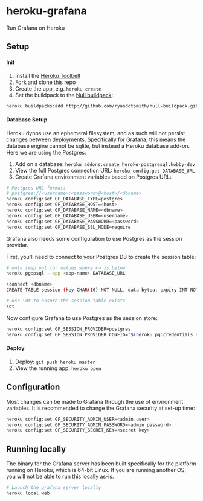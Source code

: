 # heroku-grafana

Run Grafana on Heroku

## Setup

#### Init

1. Install the [Heroku Toolbelt](https://toolbelt.heroku.com/)
2. Fork and clone this repo
3. Create the app, e.g. `heroku create`
4. Set the buildpack to the [Null buildpack](https://github.com/ryandotsmith/null-buildpack):

```sh
heroku buildpacks:add http://github.com/ryandotsmith/null-buildpack.git
```

#### Database Setup

Heroku dynos use an ephemeral filesystem, and as such will not persist changes between deployments. Specifically for Grafana, this means the database engine cannot be sqlite, but instead a Heroku database add-on. Here we are using the Postgres:

1. Add on a database: `heroku addons:create heroku-postgresql:hobby-dev`
2. View the full Postgres connection URL: `heroku config:get DATABASE_URL`
3. Create Grafana environment variables based on Postgres URL:

```sh
# Postgres URL format:
# postgres://<username>:<password>@<host>/<dbname>
heroku config:set GF_DATABASE_TYPE=postgres
heroku config:set GF_DATABASE_HOST=<host>
heroku config:set GF_DATABASE_NAME=<dbname>
heroku config:set GF_DATABASE_USER=<username>
heroku config:set GF_DATABASE_PASSWORD=<password>
heroku config:set GF_DATABASE_SSL_MODE=require
```

Grafana also needs some configuration to use Postgres as the session provider.

First, you'll need to connect to your Postgres DB to create the session table:

```sh
# only swap out for values where <> is below
heroku pg:psql --app <app-name> DATABASE_URL

\connect <dbname>
CREATE TABLE session (key CHAR(16) NOT NULL, data bytea, expiry INT NOT NULL, PRIMARY KEY (key));

# use \dt to ensure the session table exists
\dt
```

Now configure Grafana to use Postgres as the session store:

```sh
heroku config:set GF_SESSION_PROVIDER=postgres
heroku config:set GF_SESSION_PROVIDER_CONFIG="$(heroku pg:credentials DATABASE | grep dbname | sed -e 's/^[[:space:]]*//' -e 's/[[:space:]]*$//')"
```

#### Deploy

1. Deploy: `git push heroku master`
2. View the running app: `heroku open`

## Configuration

Most changes can be made to Grafana through the use of environment variables. It is recommended to change the Grafana security at set-up time:

```sh
heroku config:set GF_SECURITY_ADMIN_USER=<admin user>
heroku config:set GF_SECURITY_ADMIN_PASSWORD=<admin password>
heroku config:set GF_SECURITY_SECRET_KEY=<secret key>
```

## Running locally

The binary for the Grafana server has been built specifically for the platform running on Heroku, which is 64-bit Linux. If you are running another OS, you will not be able to run this locally as-is.

```sh
# Launch the grafana server locally
heroku local web
```